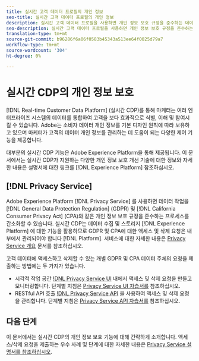 ```yaml
---
title: 실시간 고객 데이터 프로필의 개인 정보
seo-title: 실시간 고객 데이터 프로필의 개인 정보
description: 실시간 고객 데이터 프로필을 사용하면 개인 정보 보호 규정을 준수하는 데이터 운영을 간소화할 수 있습니다.
seo-description: 실시간 고객 데이터 프로필을 사용하면 개인 정보 보호 규정을 준수하는 데이터 운영을 간소화할 수 있습니다.
translation-type: tm+mt
source-git-commit: b96286f6a06f0583b45343a513ee64f0025d79a7
workflow-type: tm+mt
source-wordcount: '304'
ht-degree: 0%

---
```



# 실시간 CDP의 개인 정보 보호

[!DNL Real-time Customer Data Platform] (실시간 CDP)를 통해 마케터는 여러 엔터프라이즈 시스템의 데이터를 통합하여 고객을 보다 효과적으로 식별, 이해 및 참여시킬 수 있습니다. Adobe는 소비자 데이터 개인 정보를 기본 디자인 원칙에 따라 보유하고 있으며 마케터가 고객의 데이터 개인 정보를 관리하는 데 도움이 되는 다양한 제어 기능을 제공합니다.

대부분의 실시간 CDP 기능은 Adobe Experience Platform을 통해 제공됩니다. 이 문서에서는 실시간 CDP가 지원하는 다양한 개인 정보 보호 개선 기술에 대한 정보와 자세한 내용은 설명서에 대한 링크를 [!DNL Experience Platform] 참조하십시오.

## [!DNL Privacy Service]

Adobe Experience Platform [!DNL Privacy Service] 를 사용하면 데이터 작업을 [!DNL General Data Protection Regulation] (GDPR) 및 [!DNL California Consumer Privacy Act] (CPA)와 같은 개인 정보 보호 규정을 준수하는 프로세스를 간소화할 수 있습니다. 실시간 CDP는 데이터 수집 및 스토리지 [!DNL Experience Platform] 에 대한 기능을 활용하므로 GDPR 및 CPA에 대한 액세스 및 삭제 요청은 내부에서 관리되어야 합니다 [!DNL Platform]. 서비스에 대한 자세한 내용은 [Privacy Service 개요](../../privacy-service/home.md) 문서를 참조하십시오.

고객 데이터에 액세스하고 삭제할 수 있는 개별 GDPR 및 CPA 데이터 주체의 요청을 제출하는 방법에는 두 가지가 있습니다.

* 시각적 작업 공간 [!DNL Privacy Service UI](https://gdprui.cloud.adobe.io/) 내에서 액세스 및 삭제 요청을 만들고 모니터링합니다. 단계별 지침은 [Privacy Service UI 자습서를](../../privacy-service/ui/overview.md) 참조하십시오.
* RESTful API 호출 [!DNL Privacy Service API](https://www.adobe.io/apis/experienceplatform/home/api-reference.html#!acpdr/swagger-specs/privacy-service.yaml) 을 사용하여 액세스 및 삭제 요청을 관리합니다. 단계별 지침은 [Privacy Service API 자습서를](../../privacy-service/api/getting-started.md) 참조하십시오.

<!-- (Capability will not be available for November GA) 
## Opt-out capabilities

Real-time CDP provides two types of consumer opt-out capabilities:

1. **General opt-out**: (Waiting on info)
1. **Segment-level opt-out of sale**: Opt-out of sale requests are captured using the Profile Privacy mixin (see the section on "Handling opt-out requests" in the [Real-time Customer Profile overview](../../profile/home.md) for more information). Using this, you can exclude users who have opted out from a segment using boolean logic ("AND NOT") in the segment predicate.
-->

## 다음 단계

이 문서에서는 실시간 CDP의 개인 정보 보호 기능에 대해 간략하게 소개합니다. 액세스/삭제 요청을 제출하는 우수 사례 및 단계에 대한 자세한 내용은 [Privacy Service 설명서를 참조하십시오](../../privacy-service/home.md).